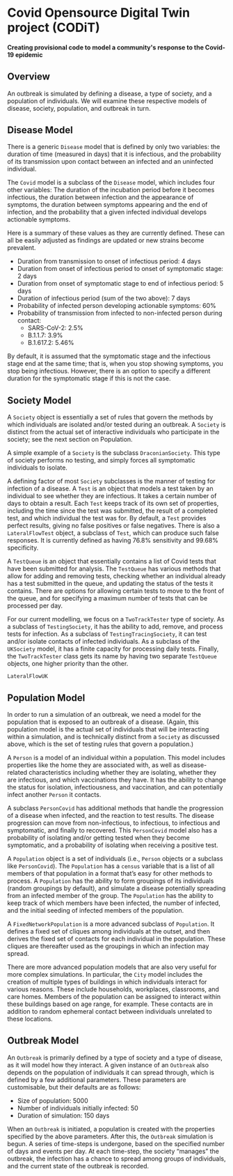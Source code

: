 #  Covid Opensource Digital Twin project (CODiT)

#### Creating provisional code to model a community's response to the Covid-19 epidemic



## Overview

An outbreak is simulated by defining a disease, a type of society, and a population of individuals. We will examine these respective models of disease, society, population, and outbreak in turn.


## Disease Model

There is a generic `Disease` model that is defined by only two variables: the duration of time (measured in days) that it is infectious, and the probability of its transmission upon contact between an infected and an uninfected individual.

The `Covid` model is a subclass of the `Disease` model, which includes four other variables: The duration of the incubation period before it becomes infectious, the duration between infection and the appearance of symptoms, the duration between symptoms appearing and the end of infection, and the probability that a given infected individual develops actionable symptoms.

Here is a summary of these values as they are currently defined. These can all be easily adjusted as findings are updated or new strains become prevalent.


* Duration from transmission to onset of infectious period: 4 days
* Duration from onset of infectious period to onset of symptomatic stage: 2 days
* Duration from onset of symptomatic stage to end of infectious period: 5 days
* Duration of infectious period (sum of the two above): 7 days
* Probability of infected person developing actionable symptoms: 60%
* Probability of transmission from infected to non-infected person during contact:
  * SARS-CoV-2: 2.5%
  * B.1.1.7: 3.9%
  * B.1.617.2: 5.46%


By default, it is assumed that the symptomatic stage and the infectious stage end at the same time; that is, when you stop showing symptoms, you stop being infectious. However, there is an option to specify a different duration for the symptomatic stage if this is not the case.




## Society Model

A `Society` object is essentially a set of rules that govern the methods by which individuals are isolated and/or tested during an outbreak. A `Society` is distinct from the actual set of interactive individuals who participate in the society; see the next section on Population.

A simple example of a `Society` is the subclass `DraconianSociety`. This type of society performs no testing, and simply forces all symptomatic individuals to isolate.

A defining factor of most `Society` subclasses is the manner of testing for infection of a disease. A `Test` is an object that models a test taken by an individual to see whether they are infectious. It takes a certain number of days to obtain a result. Each `Test` keeps track of its own set of properties, including the time since the test was submitted, the result of a completed test, and which individual the test was for. By default, a `Test` provides perfect results, giving no false positives or false negatives. There is also a `LateralFlowTest` object, a subclass of `Test`, which can produce such false responses. It is currently defined as having 76.8% sensitivity and 99.68% specificity.

A `TestQueue` is an object that essentially contains a list of Covid tests that have been submitted for analysis. The `TestQueue` has various methods that allow for adding and removing tests, checking whether an individual already has a test submitted in the queue, and updating the status of the tests it contains. There are options for allowing certain tests to move to the front of the queue, and for specifying a maximum number of tests that can be processed per day.

For our current modelling, we focus on a `TwoTrackTester` type of society. As a subclass of `TestingSociety`, it has the ability to add, remove, and process tests for infection. As a subclass of `TestingTracingSociety`, it can test and/or isolate contacts of infected individuals. As a subclass of the `UKSociety` model, it has a finite capacity for processing daily tests. Finally, the `TwoTrackTester` class gets its name by having two separate `TestQueue` objects, one higher priority than the other.

`LateralFlowUK`

## Population Model

In order to run a simulation of an outbreak, we need a model for the population that is exposed to an outbreak of a disease. (Again, this population model is the actual set of individuals that will be interacting within a simulation, and is technically distinct from a `Society` as discussed above, which is the set of testing rules that govern a population.)

A `Person` is a model of an individual within a population. This model includes properties like the home they are associated with, as well as disease-related characteristics including whether they are isolating, whether they are infectious, and which vaccinations they have. It has the ability to change the status for isolation, infectiousness, and vaccination, and can potentially infect another `Person` it contacts.

A subclass `PersonCovid` has additional methods that handle the progression of a disease when infected, and the reaction to test results. The disease progression can move from non-infectious, to infectious, to infectious and symptomatic, and finally to recovered. This `PersonCovid` model also has a probability of isolating and/or getting tested when they become symptomatic, and a probability of isolating when receiving a positive test.

A `Population` object is a set of individuals (i.e., `Person` objects or a subclass like `PersonCovid`). The `Population` has a `census` variable that is a list of all members of that population in a format that’s easy for other methods to process. A `Population` has the ability to form groupings of its individuals (random groupings by default), and simulate a disease potentially spreading from an infected member of the group. The `Population` has the ability to keep track of which members have been infected, the number of infected, and the initial seeding of infected members of the population.

A `FixedNetworkPopulation` is a more advanced subclass of `Population`. It defines a fixed set of cliques among individuals at the outset, and then derives the fixed set of contacts for each individual in the population. These cliques are thereafter used as the groupings in which an infection may spread.

There are more advanced population models that are also very useful for more complex simulations. In particular, the `City` model includes the creation of multiple types of buildings in which individuals interact for various reasons. These include households, workplaces, classrooms, and care homes. Members of the population can be assigned to interact within these buildings based on age range, for example. These contacts are in addition to random ephemeral contact between individuals unrelated to these locations.


## Outbreak Model

An `Outbreak` is primarily defined by a type of society and a type of disease, as it will model how they interact. A given instance of an `Outbreak` also depends on the population of individuals it can spread through, which is defined by a few additional parameters. These parameters are customisable, but their defaults are as follows:

* Size of population: 5000
* Number of individuals initially infected: 50
* Duration of simulation: 150 days

When an `Outbreak` is initiated, a population is created with the properties specified by the above parameters. After this, the `Outbreak` simulation is begun. A series of time-steps is undergone, based on the specified number of days and events per day. At each time-step, the society “manages” the outbreak, the infection has a chance to spread among groups of individuals, and the current state of the outbreak is recorded.


